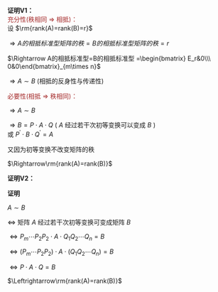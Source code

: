 **证明V1：**  
<font color=brown>充分性(秩相同 $\Rightarrow$ 相抵)：</font>  
设 $\rm{rank(A)=rank(B)=r}$  
  
 $\Rightarrow A的相抵标准型矩阵的秩  
=B的相抵标准型矩阵的秩=r$  
  
 $\Rightarrow A的相抵标准型=B的相抵标准型  
=\begin{bmatrix}  
E_r&0\\\ 0&0\end{bmatrix}_{m\times n}$  
  
 $\Rightarrow A\sim B$  (相抵的反身性与传递性)  
  
<font color=brown>必要性(相抵 $\Rightarrow$ 秩相同)：</font>  
  
 $\Rightarrow A\sim B$  
  
 $\Rightarrow B=P\cdot A\cdot Q$  ( $A$ 经过若干次初等变换可以变成 $B$ )  
或 $P^\prime\cdot B\cdot Q^\prime=A$  
  
又因为初等变换不改变矩阵的秩  
  
 $\Rightarrow\rm{rank(A)=rank(B)}$  
  
**证明V2：**  
  
**证明**  
  
 $A\sim B$  
  
 $\Leftrightarrow$ 矩阵 $A$ 经过若干次初等变换可变成矩阵 $B$  
  
 $\Leftrightarrow P_m\cdots P_2P_2\cdot A\cdot Q_1Q_2\cdots Q_n=B$  
  
 $\Leftrightarrow(P_m\cdots P_2P_2)\cdot A\cdot(Q_1Q_2\cdots Q_n)=B$  
  
 $\Leftrightarrow P\cdot A\cdot Q=B$  
  
 $\Leftrightarrow\rm{rank(A)=rank(B)}$  

